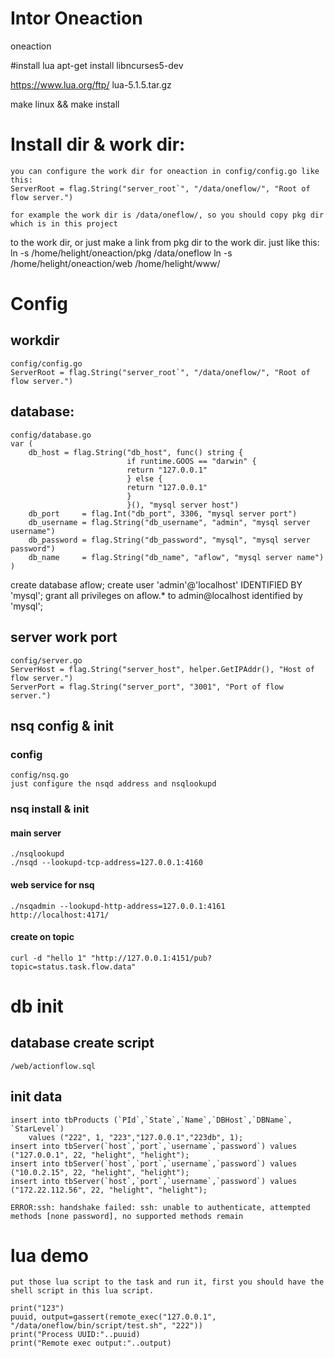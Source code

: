 # Intor Oneaction
oneaction

#install lua
apt-get install libncurses5-dev

https://www.lua.org/ftp/ lua-5.1.5.tar.gz

make linux && make install 

# Install dir & work dir:

    you can configure the work dir for oneaction in config/config.go like this:
    ServerRoot = flag.String("server_root`", "/data/oneflow/", "Root of flow server.")

    for example the work dir is /data/oneflow/, so you should copy pkg dir which is in this project
to the work dir, or just make a link from pkg dir to the work dir. just like this:
    ln -s /home/helight/oneaction/pkg /data/oneflow
    ln -s /home/helight/oneaction/web /home/helight/www/

# Config
## workdir
    config/config.go
    ServerRoot = flag.String("server_root`", "/data/oneflow/", "Root of flow server.")
## database:
    config/database.go
    var (
        db_host = flag.String("db_host", func() string {
                              if runtime.GOOS == "darwin" {
                              return "127.0.0.1"
                              } else {
                              return "127.0.0.1"
                              }
                              }(), "mysql server host")
        db_port     = flag.Int("db_port", 3306, "mysql server port")
        db_username = flag.String("db_username", "admin", "mysql server username")
        db_password = flag.String("db_password", "mysql", "mysql server password")
        db_name     = flag.String("db_name", "aflow", "mysql server name")
    )

create database aflow;
create user 'admin'@'localhost' IDENTIFIED BY 'mysql';
grant all privileges on aflow.* to admin@localhost identified by 'mysql';

## server work port
    config/server.go
    ServerHost = flag.String("server_host", helper.GetIPAddr(), "Host of flow server.")
    ServerPort = flag.String("server_port", "3001", "Port of flow server.")
## nsq config & init

### config
    config/nsq.go
    just configure the nsqd address and nsqlookupd

### nsq install & init
#### main server
    ./nsqlookupd
    ./nsqd --lookupd-tcp-address=127.0.0.1:4160

#### web service for nsq
    ./nsqadmin --lookupd-http-address=127.0.0.1:4161
    http://localhost:4171/

#### create on topic
    curl -d "hello 1" "http://127.0.0.1:4151/pub?topic=status.task.flow.data"

# db init
## database create script
    /web/actionflow.sql

## init data
    insert into tbProducts (`PId`,`State`,`Name`,`DBHost`,`DBName`, `StarLevel`) 
        values ("222", 1, "223","127.0.0.1","223db", 1);
    insert into tbServer(`host`,`port`,`username`,`password`) values ("127.0.0.1", 22, "helight", "helight");
    insert into tbServer(`host`,`port`,`username`,`password`) values ("10.0.2.15", 22, "helight", "helight");
    insert into tbServer(`host`,`port`,`username`,`password`) values ("172.22.112.56", 22, "helight", "helight");

    ERROR:ssh: handshake failed: ssh: unable to authenticate, attempted methods [none password], no supported methods remain

# lua demo
    put those lua script to the task and run it, first you should have the shell script in this lua script.    
   
    print("123")
    puuid, output=gassert(remote_exec("127.0.0.1", "/data/oneflow/bin/script/test.sh", "222"))
    print("Process UUID:"..puuid)
    print("Remote exec output:"..output)
